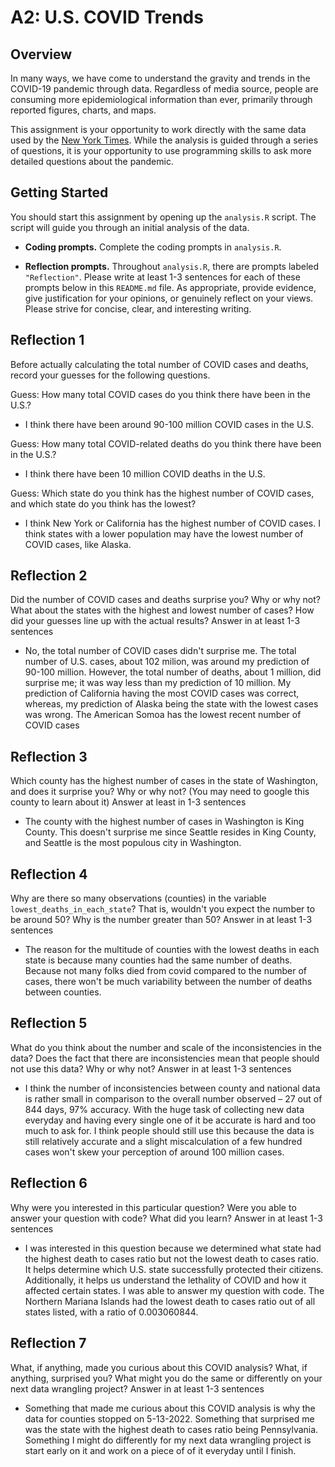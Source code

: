 # A2: U.S. COVID Trends

## Overview
In many ways, we have come to understand the gravity and trends in the COVID-19 pandemic through data. Regardless of media source, people are consuming more epidemiological information than ever, primarily through reported figures, charts, and maps.

This assignment is your opportunity to work directly with the same data used by the [New York Times](https://github.com/nytimes/covid-19-data/). While the analysis is guided through a series of questions, it is your opportunity to use programming skills to ask more detailed questions about the pandemic.

## Getting Started
You should start this assignment by opening up the `analysis.R` script. The script will guide you through an initial analysis of the data.

* **Coding prompts.** Complete the coding prompts in `analysis.R`.

* **Reflection prompts.** Throughout `analysis.R`, there are prompts labeled `"Reflection"`. Please write at least 1-3 sentences for each of these prompts below in this `README.md` file. As appropriate, provide evidence, give justification for your opinions, or genuinely reflect on your views. Please strive for concise, clear, and interesting writing.

## Reflection 1
Before actually calculating the total number of COVID cases and deaths, record your guesses for the following questions.

Guess: How many total COVID cases do you think there have been in the U.S.?
* I think there have been around 90-100 million COVID cases in the U.S.

Guess: How many total COVID-related deaths do you think there have been in the U.S.?
* I think there have been 10 million COVID deaths in the U.S.

Guess: Which state do you think has the highest number of COVID cases, and which state do you think has the lowest?
* I think New York or California has the highest number of COVID cases. I think states with a lower population may have the lowest number of COVID cases, like Alaska.

## Reflection 2
Did the number of COVID cases and deaths surprise you? Why or why not? What about the states with the highest and lowest number of cases? How did your guesses line up with the actual results? Answer in at least 1-3 sentences
* No, the total number of COVID cases didn't surprise me. The total number of U.S. cases, about 102 milion, was around my prediction of 90-100 million. However, the total number of deaths, about 1 million, did surprise me; it was way less than my prediction of 10 million. My prediction of California having the most COVID cases was correct, whereas, my prediction of Alaska being the state with the lowest cases was wrong. The American Somoa has the lowest recent number of COVID cases

## Reflection 3
Which county has the highest number of cases in the state of Washington, and does it surprise you? Why or why not? (You may need to google this county to learn about it) Answer at least in 1-3 sentences
* The county with the highest number of cases in Washington is King County. This doesn't surprise me since Seattle resides in King County, and Seattle is the most populous city in Washington.

## Reflection 4
Why are there so many observations (counties) in the variable `lowest_deaths_in_each_state`? That is, wouldn't you expect the number to be around 50? Why is the number greater than 50? Answer in at least 1-3 sentences
* The reason for the multitude of counties with the lowest deaths in each state is because many counties had the same number of deaths. Because not many folks died from covid compared to the number of cases, there won't be much variability between the number of deaths between counties.  

## Reflection 5
What do you think about the number and scale of the inconsistencies in the data? Does the fact that there are inconsistencies mean that people should not use this data? Why or why not? Answer in at least 1-3 sentences
* I think the number of inconsistencies between county and national data is rather small in comparison to the overall number observed – 27 out of 844 days, 97% accuracy. With the huge task of collecting new data everyday and having every single one of it be accurate is hard and too much to ask for. I think people should still use this because the data is still relatively accurate and a slight miscalculation of a few hundred cases won't skew your perception of around 100 million cases. 

## Reflection 6
Why were you interested in this particular question? Were you able to answer your question with code? What did you learn? Answer in at least 1-3 sentences
* I was interested in this question because we determined what state had the highest death to cases ratio but not the lowest death to cases ratio. It helps determine which U.S. state successfully protected their citizens. Additionally, it helps us understand the lethality of COVID and how it affected certain states. I was able to answer my question with code. The Northern Mariana Islands had the lowest death to cases ratio out of all states listed, with a ratio of 0.003060844.

## Reflection 7
What, if anything, made you curious about this COVID analysis? What, if anything, surprised you? What might you do the same or differently on your next data wrangling project? Answer in at least 1-3 sentences
* Something that made me curious about this COVID analysis is why the data for counties stopped on 5-13-2022. Something that surprised me was the state with the highest death to cases ratio being Pennsylvania. Something I might do differently for my next data wrangling project is start early on it and work on a piece of of it everyday until I finish.